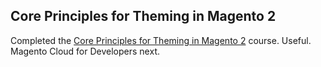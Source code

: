 ## Core Principles for Theming in Magento 2

Completed the [Core Principles for Theming in Magento 2](./docs/core-principles-for-theming-in-magento-2.pdf "Core Principles for Theming in Magento 2") course. Useful. Magento Cloud for Developers next.